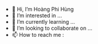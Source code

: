 - 👋 Hi, I’m Hoàng Phi Hùng
- 👀 I’m interested in ...
- 🌱 I’m currently learning ...
- 💞️ I’m looking to collaborate on ...
- 📫 How to reach me :

<!---
hung151234/hung151234 is a ✨ special ✨ repository because its `README.md` (this file) appears on your GitHub profile.
You can click the Preview link to take a look at your changes.
--->
